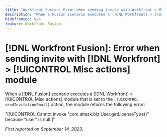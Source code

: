 ```yaml
---
title: "Workfront Fusion: Error when sending invite with Workfront > Misc actions module"
description: "When a Fusion scenario executes a [!DNL Workfront] > [!UICONTROL Misc actions] module that is set to the sendInvitationEmail action, the module returns an error."
hidefromtoc: yes
feature: Workfront Fusion
---
```


# [!DNL Workfront Fusion]: Error when sending invite with [!DNL Workfront] > [!UICONTROL Misc actions] module

When a [!DNL Fusion] scenario executes a [!DNL Workfront] > [!UICONTROL Misc actions] module that is set to the `[!UICONTROL sendInvitationEmail]` action, the module returns the following error:

"[!UICONTROL Cannot invoke "com.attask.biz.User.getLicenseType()" because "user" is null.]"

_First reported on September 14, 2023._
